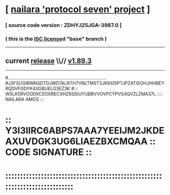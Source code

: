 
# [ [nailara 'protocol seven' project](http://nailara.network/) ]

### [ source code version : ZDHYJ25JGA-3987.0 ]

### ( this is the [ISC license](license)d "base" branch )
---
## current [release](https://github.com/nailara-technologies/protocol-7/releases) \\\\// [v1.89.3](https://github.com/nailara-technologies/protocol-7/releases/tag/v1.89.3)
---
#.............................................................................
#J3FSUGIBWNSDTDJWD7ALRTH7VNLTM5T3JK6XI5PTJPZATISOHJHHBEYRQDVFGDYK4XGBUELG3EZ3K
#::: W5LK5RVOODXC5OXRECXHZ6SSIUYUBBVVOVPCYPVS4QVZLZMA37L :::: NAILARA AMOS :::
# :: Y3I3IIRC6ABPS7AAA7YEEIJM2JKDEAXUVDGK3UG6LIAEZBXCMQAA :: CODE SIGNATURE ::
# ::::::::::::::::::::::::::::::::::::::::::::::::::::::::::::::::::::::::::::
